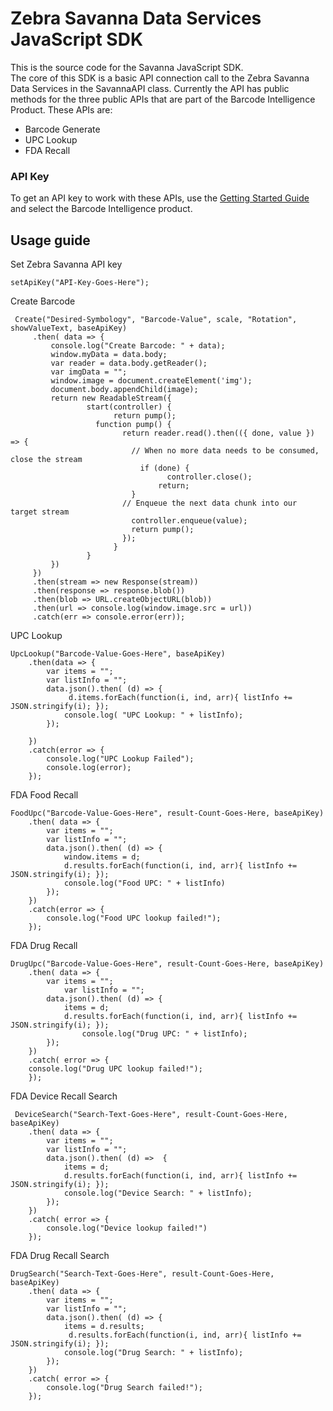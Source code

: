 Zebra Savanna Data Services JavaScript SDK
===================================

This is the source code for the Savanna JavaScript SDK.  
The core of this SDK is a basic API connection call to the Zebra Savanna Data Services in the SavannaAPI class.  Currently the API has public methods for the three public APIs that are part of the Barcode Intelligence Product.  These APIs are:
* Barcode Generate
* UPC Lookup
* FDA Recall
  

### API Key
To get an API key to work with these APIs, use the [Getting Started Guide](https://developer.zebra.com/gsg) and select the Barcode Intelligence product. 


Usage guide
-----------

Set Zebra Savanna API key

`setApiKey("API-Key-Goes-Here");`

Create Barcode
```
 Create("Desired-Symbology", "Barcode-Value", scale, "Rotation", showValueText, baseApiKey)
     .then( data => {
         console.log("Create Barcode: " + data);
         window.myData = data.body;
         var reader = data.body.getReader();
         var imgData = "";
         window.image = document.createElement('img');
         document.body.appendChild(image);
         return new ReadableStream({
                 start(controller) {
                       return pump();
                   function pump() {
                         return reader.read().then(({ done, value }) => {
                           // When no more data needs to be consumed, close the stream
                             if (done) {
                                   controller.close();
                                 return;
                           }
                         // Enqueue the next data chunk into our target stream
                           controller.enqueue(value);
                           return pump();
                         });
                       }     
                 }  
         })
     })
     .then(stream => new Response(stream))
     .then(response => response.blob())
     .then(blob => URL.createObjectURL(blob))
     .then(url => console.log(window.image.src = url))
     .catch(err => console.error(err));
```

UPC Lookup
```
UpcLookup("Barcode-Value-Goes-Here", baseApiKey)
    .then(data => { 
        var items = "";
        var listInfo = "";
        data.json().then( (d) => {
             d.items.forEach(function(i, ind, arr){ listInfo += JSON.stringify(i); });
            console.log( "UPC Lookup: " + listInfo);
        });
    
    })
    .catch(error => {
        console.log("UPC Lookup Failed");
        console.log(error);
    });
```

FDA Food Recall
```
FoodUpc("Barcode-Value-Goes-Here", result-Count-Goes-Here, baseApiKey)
    .then( data => {
        var items = "";
        var listInfo = "";
        data.json().then( (d) => {
            window.items = d;
            d.results.forEach(function(i, ind, arr){ listInfo += JSON.stringify(i); });
            console.log("Food UPC: " + listInfo)
        });
    })
    .catch(error => {
        console.log("Food UPC lookup failed!");
    });
```

FDA Drug Recall
```
DrugUpc("Barcode-Value-Goes-Here", result-Count-Goes-Here, baseApiKey)
    .then( data => {
        var items = "";
            var listInfo = "";
        data.json().then( (d) => {
            items = d;
            d.results.forEach(function(i, ind, arr){ listInfo += JSON.stringify(i); });
                console.log("Drug UPC: " + listInfo);
        });
    })
    .catch( error => {
    console.log("Drug UPC lookup failed!");
    });                                                                                                        
```

FDA Device Recall Search
```
 DeviceSearch("Search-Text-Goes-Here", result-Count-Goes-Here, baseApiKey)
    .then( data => {
        var items = "";
        var listInfo = "";
        data.json().then( (d) =>  {
            items = d;
            d.results.forEach(function(i, ind, arr){ listInfo += JSON.stringify(i); });
            console.log("Device Search: " + listInfo);
        });
    })
    .catch( error => {
        console.log("Device lookup failed!")
    });
```

FDA Drug Recall Search
```
DrugSearch("Search-Text-Goes-Here", result-Count-Goes-Here, baseApiKey)
    .then( data => {
        var items = "";
        var listInfo = "";
        data.json().then( (d) => {                                                                 
            items = d.results;
             d.results.forEach(function(i, ind, arr){ listInfo += JSON.stringify(i); });
            console.log("Drug Search: " + listInfo);
        });
    })
    .catch( error => {
        console.log("Drug Search failed!");
    });
```
